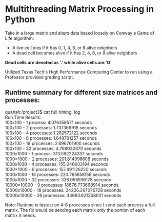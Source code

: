 # Multithreading Matrix Processing in Python 

Take in a large matrix and alters data based loosely on Conway's Game of Life algorithm:
- A live cell dies if it has 0, 1, 4, 6, or 8 alive neighbors
- A dead cell becomes alive if it has 2, 4, 6, or 8 alive neighbors

**Dead cells are denoted as '.' while alive cells are 'O'**

Utilized Texas Tech's High Performance Computing Center to run using a Professor provided grading script. 

## Runtime summary for different size matrices and processes: <br/>
quanah:/project3$ cat full_timing. log <br/>
Run Time Results: <br/>
100x100 - 1 process: 			    4.076358571 seconds <br/>
100x100 - 2 processes: 			  1.737369919 seconds <br/>
100x100 - 4 processes:			  1.282572122 seconds <br/>
100x100 - 8 processes:			  1.648781257 seconds <br/>
100x100 - 16 processes:			  2.696761900 seconds <br/>
100x100 - 32 processes:			  4.769030670 seconds <br/>
1000x1000 - 1 process: 			  313.062224337 seconds <br/>
1000×1000 - 2 processes:		  201.814996608 seconds <br/>
1000x1000 - 4 processes:		  155.246603184 seconds <br/>
1000×1000 - 8 processes:		  157.491126220 seconds <br/>
1000x1000 - 16 processes: 		220.765658158 seconds <br/>
1000x1000 - 32 processes: 		326.056936178 seconds <br/>
10000×10000 - 9 processes:		18676.773668914 seconds <br/>
10000x10000 - 18 processes:		24236.267076728 seconds <br/>
10000x10000 - 36 processes:		34693.621358001 seconds <br/>

Note: Runtime is fastest on 4-8 processes since I send each process a full matrix. The fix would be sending each matrix only the portion of each matrix it needs. 
